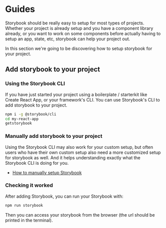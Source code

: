 # Guides

Storybook should be really easy to setup for most types of projects. Whether your project is already setup and you have a component library already, or you want to work on some components before actually having to setup an app, state, etc, storybook can help your project out.

In this section we're going to be discovering how to setup storybook for your project.

## Add storybook to your project

### Using the Storybook CLI

If you have just started your project using a boilerplate / starterkit like Create React App, or your framework's CLI. You can use Storybook's CLI to add storybook to your project.

```sh
npm i -g @storybook/cli
cd my-react-app
getstorybook
```

### Manually add storybook to your project

Using the Storybook CLI may also work for your custom setup, but often users who have their own custom setup also need a more customized setup for storybook as well. And it helps understanding exactly what the Storybook CLI is doing for you. 

-   [How to manually setup Storybook](/guides/manual-setup)

### Checking it worked

After adding Storybook, you can run your Storybook with:

```sh
npm run storybook
```

Then you can access your storybook from the browser (the url should be printed in the terminal).

